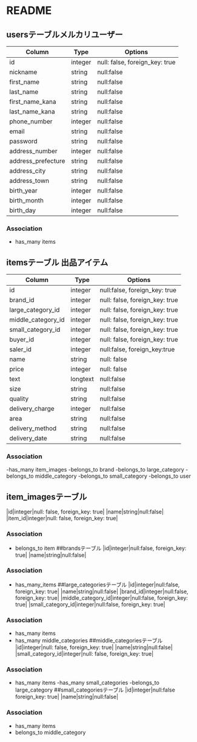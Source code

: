 # README

## usersテーブルメルカリユーザー
|Column|Type|Options|
|------|----|-------|
|id|integer|null: false, foreign_key: true|
|nickname|string|null:false|
|first_name|string|null:false|
|last_name|string|null:false|
|first_name_kana|string|null:false|
|last_name_kana|string|null:false|
|phone_number|integer|null:false|
|email|string|null:false|
|password|string|null:false|
|address_number|integer|null:false|
|address_prefecture|string|null:false|
|address_city|string|null:false|
|address_town|string|null:false|
|birth_year|integer|null:false|
|birth_month|integer|null:false|
|birth_day|integer|null:false|
### Association
- has_many items

## itemsテーブル 出品アイテム
|Column|Type|Options|
|------|----|-------|
|id|integer|null:false, foreign_key: true|
|brand_id|integer|null: false, foreign_key: true|
|large_category_id|integer|null: false, foreign_key: true|
|middle_category_id|integer|null: false, foreign_key: true|
|small_category_id|integer|null: false, foreign_key: true|
|buyer_id|integer|null: false, foreign_key: true|
|saler_id|integer|null:false, foreign_key:true|
|name|string|null: false|
|price|integer|null: false|
|text|longtext|null:false|
|size|string|null:false|
|quality|string|null:false|
|delivery_charge|integer|null:false|
|area|string|null:false|
|delivery_method|string|null:false|
|delivery_date|string|null:false|
### Association
-has_many item_images
-belongs_to brand
-belongs_to large_category
-belongs_to middle_category
-belongs_to small_category
-belongs_to user

## item_imagesテーブル
|id|integer|null: false, foreign_key: true|
|name|string|null:false|
|item_id|integer|null: false, foreign_key: true|
### Association
- belongs_to item
##brandsテーブル
|id|integer|null:false, foreign_key: true|
|name|string|null:false|
### Association
- has_many_items
##large_categoriesテーブル
|id|integer|null:false, foreign_key: true|
|name|string|null:false|
|brand_id|integer|null:false, foreign_key: true|
|middle_category_id|integer|null:false, foreign_key: true|
|small_category_id|integer|null:false, foreign_key: true|
### Association
- has_many items
- has_many middle_categories
##middle_categoriesテーブル
|id|integer|null: false, foreign_key: true|
|name|string|null:false|
|small_category_id|integer|null: false, foreign_key: true|
### Association
- has_many items
-has_many small_categories
-belongs_to large_category
##small_categoriesテーブル
|id|integer|null:false foreign_key: true|
|name|string|null:false|
### Association
- has_many items
- belongs_to middle_category